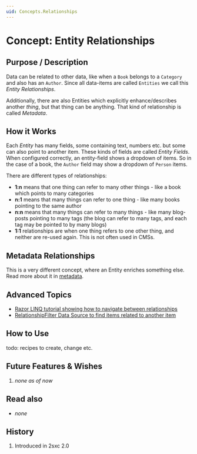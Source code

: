 ```yaml
---
uid: Concepts.Relationships
---
```

# Concept: Entity Relationships

## Purpose / Description

Data can be related to other data, like when a `Book` belongs to a `Category` and also has an `Author`. Since all data-items are called `Entities` we call this _Entity Relationships_. 

Additionally, there are also Entities which explicitly enhance/describes another _thing_, but that thing can be anything. That kind of relationship is called _Metadata_.

## How it Works

Each _Entity_ has many fields, some containing text, numbers etc. but some can also point to another item. These kinds of fields are called _Entity Fields_. When configured correctly, an entity-field shows a dropdown of items. So in the case of a book, the `Author` field may show a dropdown of `Person` items.

There are different types of relationships: 

* **1:n** means that one thing can refer to many other things - like a book which points to many categories
* **n:1** means that many things can refer to one thing - like many books pointing to the same author
* **n:n** means that many things can refer to many things - like many blog-posts pointing to many tags (the blog can refer to many tags, and each tag may be pointed to by many blogs)
* **1:1** relationships are when one thing refers to one other thing, and neither are re-used again. This is not often used in CMSs.

## Metadata Relationships

This is a very different concept, where an Entity enriches something else. Read more about it in [metadata](concept-metadata).

## Advanced Topics

* [Razor LINQ tutorial showing how to navigate between relationships](https://2sxc.org/dnn-tutorials/en/razor/linq/home)
* [RelationshipFilter Data Source to find items related to another item](DotNet-DataSource-RelationshipFilter)

## How to Use

todo: recipes to create, change etc.

## Future Features & Wishes

1. _none as of now_

## Read also

* _none_

## History

1. Introduced in 2sxc 2.0
